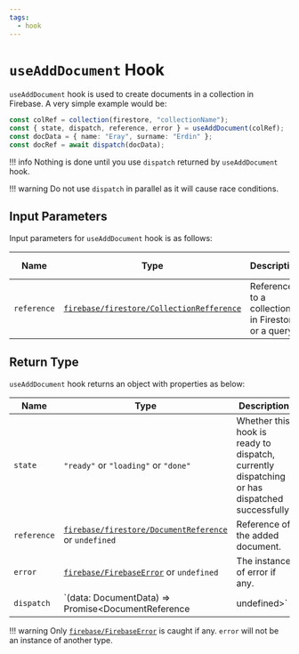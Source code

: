 ```yaml
---
tags:
  - hook
---
```


# `useAddDocument` Hook

`useAddDocument` hook is used to create documents in a collection in Firebase. A very simple example would be:

```typescript
const colRef = collection(firestore, "collectionName");
const { state, dispatch, reference, error } = useAddDocument(colRef);
const docData = { name: "Eray", surname: "Erdin" };
const docRef = await dispatch(docData);
```

!!! info
    Nothing is done until you use `dispatch` returned by `useAddDocument` hook.

!!! warning
    Do not use `dispatch` in parallel as it will cause race conditions.

## Input Parameters

Input parameters for `useAddDocument` hook is as follows:

| Name | Type | Description | Required | Default Value |
|---|---|---|---|---|
| `reference` | [`firebase/firestore/CollectionRefference`][CollectionReferenceRefDoc] | Reference to a collection in Firestore or a query. | ✅ | - |

## Return Type

`useAddDocument` hook returns an object with properties as below:

| Name | Type | Description |
|---|---|---|
| `state` | `"ready"` or `"loading"` or `"done"`  | Whether this hook is ready to dispatch, currently dispatching or has dispatched successfully. |
| `reference` | [`firebase/firestore/DocumentReference`][DocumentReferenceRefDoc] or `undefined` | Reference of the added document. |
| `error` | [`firebase/FirebaseError`][FirebaseErrorRefDoc] or `undefined` | The instance of error if any. |
| `dispatch` | `(data: DocumentData) => Promise<DocumentReference | undefined>` | A function to start adding a document. |

!!! warning
    Only [`firebase/FirebaseError`][FirebaseErrorRefDoc] is caught if any. `error` will not be an instance of another type.

[DocumentReferenceRefDoc]: https://firebase.google.com/docs/reference/node/firebase.firestore.DocumentReference
[CollectionReferenceRefDoc]: https://firebase.google.com/docs/reference/node/firebase.firestore.CollectionReference
[FirebaseErrorRefDoc]: https://firebase.google.com/docs/reference/node/firebase.FirebaseError